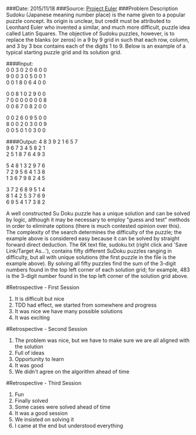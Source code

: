 ###Date: 2015/11/18
###Source: [Project Euler](https://projecteuler.net/problem=96)
###Problem Description
Sudoku (Japanese meaning number place) is the name given to a popular puzzle concept. 
Its origin is unclear, but credit must be attributed to Leonhard Euler who invented a similar, and much more difficult, puzzle idea called Latin Squares. 
The objective of Sudoku puzzles, however, is to replace the blanks (or zeros) in a 9 by 9 grid in such that each row, column, and 3 by 3 box contains each of the digits 1 to 9. Below is an example of a typical starting puzzle grid and its solution grid.

####Input: <br />
0 0 3   0 2 0	6 0 0<br />
9 0 0	3 0 5	0 0 1<br />
0 0 1	8 0 6	4 0 0<br />

0 0 8	1 0 2	9 0 0<br />
7 0 0	0 0 0	0 0 8<br />
0 0 6	7 0 8	2 0 0<br />

0 0 2	6 0 9	5 0 0<br />
8 0 0	2 0 3	0 0 9<br />
0 0 5	0 1 0	3 0 0<br />

####Output:
4 8 3	9 2 1	6 5 7<br />
9 6 7	3 4 5	8 2 1<br />
2 5 1	8 7 6	4 9 3<br />

5 4 8	1 3 2	9 7 6<br />
7 2 9	5 6 4	1 3 8<br />
1 3 6	7 9 8	2 4 5<br />

3 7 2	6 8 9	5 1 4<br />
8 1 4	2 5 3	7 6 9<br />
6 9 5	4 1 7	3 8 2<br />


A well constructed Su Doku puzzle has a unique solution and can be solved by logic, although it may be necessary to employ "guess and test" methods in order to eliminate options (there is much contested opinion over this). The complexity of the search determines the difficulty of the puzzle; the example above is considered easy because it can be solved by straight forward direct deduction.
The 6K text file, sudoku.txt (right click and 'Save Link/Target As...'), contains fifty different SuDoku puzzles ranging in difficulty, but all with unique solutions (the first puzzle in the file is the example above).
By solving all fifty puzzles find the sum of the 3-digit numbers found in the top left corner of each solution grid; for example, 483 is the 3-digit number found in the top left corner of the solution grid above.


#Retrospective - First Session
1. It is difficult but nice
2. TDD had effect, we started from somewhere and progress
3. It was nice we have many possible solutions 
4. It was exciting 

#Retrospective - Second Session
1. The problem was nice, but we have to make sure we are all aligned with the solution 
2. Full of ideas    
3. Opportunity to learn 
4. It was good
5. We didn't agree on the algorithm ahead of time 

#Retrospective - Third Session
1. Fun
2. Finally solved     
3. Some cases were solved ahead of time 
4. It was a good session 
5. We insisted on solving it
6. I came at the end but understood everything
